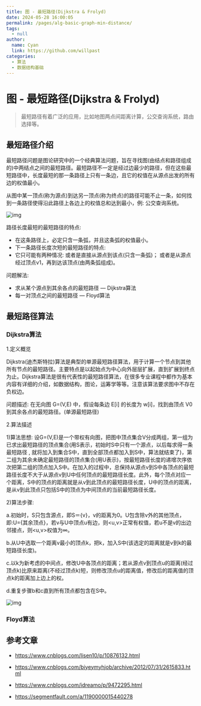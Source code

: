 ```yaml
---
title: 图 - 最短路径(Dijkstra & Frolyd)
date: 2024-05-28 16:00:05
permalink: /pages/alg-basic-graph-min-distance/
tags: 
  - null
author: 
  name: Cyan
  link: https://github.com/willpast
categories: 
  - 算法
  - 数据结构基础
---
```

# 图 - 最短路径(Dijkstra & Frolyd)

> 最短路径有着广泛的应用，比如地图两点间距离计算，公交查询系统，路由选择等。

## 最短路径介绍

最短路径问题是图论研究中的一个经典算法问题，旨在寻找图(由结点和路径组成的)中两结点之间的最短路径。最短路径不一定是经过边最少的路径，但在这些最短路径中，长度最短的那一条路径上只有一条边，且它的权值在从源点出发的所有边的权值最小。

从图中某一顶点(称为源点)到达另一顶点(称为终点)的路径可能不止一条，如何找到一条路径使得沿此路径上各边上的权值总和达到最小，例: 公交查询系统。

![img](https://cdn.jsdelivr.net/gh/willpast/image/blog/ka_java/alg-graph-min-distance-1.png)

路径长度最短的最短路径的特点:

  * 在这条路径上，必定只含一条弧，并且这条弧的权值最小。
  * 下一条路径长度次短的最短路径的特点:
  * 它只可能有两种情况: 或者是直接从源点到该点(只含一条弧)； 或者是从源点经过顶点v1，再到达该顶点(由两条弧组成)。

问题解法:

  * 求从某个源点到其余各点的最短路径 — Dijkstra算法
  * 每一对顶点之间的最短路径 — Floyd算法

## 最短路径算法

### Dijkstra算法

1.定义概览

Dijkstra(迪杰斯特拉)算法是典型的单源最短路径算法，用于计算一个节点到其他所有节点的最短路径。主要特点是以起始点为中心向外层层扩展，直到扩展到终点为止。Dijkstra算法是很有代表性的最短路径算法，在很多专业课程中都作为基本内容有详细的介绍，如数据结构，图论，运筹学等等。注意该算法要求图中不存在负权边。

问题描述: 在无向图 G=(V,E) 中，假设每条边 E[i] 的长度为 w[i]，找到由顶点 V0 到其余各点的最短路径。(单源最短路径)

2.算法描述

1)算法思想:
设G=(V,E)是一个带权有向图，把图中顶点集合V分成两组，第一组为已求出最短路径的顶点集合(用S表示，初始时S中只有一个源点，以后每求得一条最短路径 ,
就将加入到集合S中，直到全部顶点都加入到S中，算法就结束了)，第二组为其余未确定最短路径的顶点集合(用U表示)，按最短路径长度的递增次序依次把第二组的顶点加入S中。在加入的过程中，总保持从源点v到S中各顶点的最短路径长度不大于从源点v到U中任何顶点的最短路径长度。此外，每个顶点对应一个距离，S中的顶点的距离就是从v到此顶点的最短路径长度，U中的顶点的距离，是从v到此顶点只包括S中的顶点为中间顶点的当前最短路径长度。

2)算法步骤:

a.初始时，S只包含源点，即S＝{v}，v的距离为0。U包含除v外的其他顶点，即:U={其余顶点}，若v与U中顶点u有边，则<u,v>正常有权值，若u不是v的出边邻接点，则<u,v>权值为∞。

b.从U中选取一个距离v最小的顶点k，把k，加入S中(该选定的距离就是v到k的最短路径长度)。

c.以k为新考虑的中间点，修改U中各顶点的距离；若从源点v到顶点u的距离(经过顶点k)比原来距离(不经过顶点k)短，则修改顶点u的距离值，修改后的距离值的顶点k的距离加上边上的权。

d.重复步骤b和c直到所有顶点都包含在S中。

![img](https://cdn.jsdelivr.net/gh/willpast/image/blog/ka_java/alg-graph-min-distance-2.gif)

### Floyd算法

## 参考文章

  * https://www.cnblogs.com/lisen10/p/10876132.html

  * https://www.cnblogs.com/biyeymyhjob/archive/2012/07/31/2615833.html

  * https://www.cnblogs.com/idreamo/p/9472295.html

  * https://segmentfault.com/a/1190000015440278

